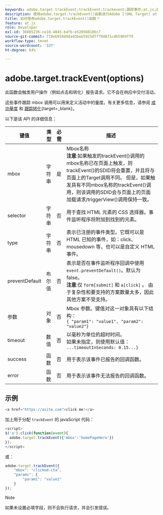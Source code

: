 ```yaml
---
keywords: adobe.target.trackEvent;trackEvent;trackevent;跟踪事件;at.js;函数;函数;preventDefault;preventdefault;阻止默认值
description: 使用adobe.target.trackEvent()函数进行Adobe [!DNL Target] at.js JavaScript库来触发报告用户操作（如您网站上的点击和转化）的请求。
title: 如何使用adobe.target.trackEvent()函数？
feature: at.js
role: Developer
exl-id: 36005236-ce18-4845-b4fb-e52056018bc7
source-git-commit: 719eb95049dad3bee5925dff794871cd65969f79
workflow-type: tm+mt
source-wordcount: '337'
ht-degree: 64%

---
```


# adobe.target.trackEvent(options)

此函数会触发用户操作（例如点击和转化）报告请求。它不会在响应中交付活动。

这些事件跟踪 mbox 调用可以用来定义活动中的量度。有关更多信息，请参阅 [成功量度](/help/main/c-activities/r-success-metrics/success-metrics.md#reference_D011575C85DA48E989A244593D9B9924) 和 [跟踪转化](https://developer.adobe.com/target/implement/client-side/atjs/how-to-deployatjs/implement-target-without-a-tag-manager/){target=_blank}。

以下是该 API 的详细信息：

| 键值 | 类型 | 必需 | 描述 |
|--- |--- |--- |--- |
| mbox | 字符串 | 是 | Mbox名称&#x200B;<br>**注意**:如果触发的trackEvent()调用的mbox名称已在页面上触发，则trackEvent()的SDID将会重置，并且将与页面上的Target调用不同。 但是，如果触发具有不同mbox名称的trackEvent()调用，则该调用的SDID会与页面上的页面加载请求/triggerView()调用保持一致。 |
| selector | 字符串 | 否 | 用于查找 HTML 元素的 CSS 选择器。事件监听程序将附加到找到的元素。 |
| type | 字符串 | 否 | 表示已注册的事件类型。它既可以是 HTML 已知的事件，如：click、mousedown 等，也可以是自定义 HTML 事件。 |
| preventDefault | 布尔值 | 否 | 表示是否在事件监听程序回调中使用 `event.preventDefault()`。默认为 false。<br>**注意**:仅 `form[submit]` 和 `a[click]` 。 由于复杂性和要支持的方案数量太多，因此其他方案不受支持。 |
| 参数 | 对象 | 否 | Mbox 参数。键值对这一对象具有以下结构：<br>`{ "param1": "value1", "param2": "value2"}` |
| timeout | 数值 | 否 | 以毫秒为单位的超时时间。<br>如果未指定，则使用默认值：<br>`...timeoutInSeconds: 0.15...}` |
| success | 函数 | 否 | 用于表示该事件已报告的回调函数。 |
| error | 函数 | 否 | 用于表示该事件无法报告的回调函数。 |

## 示例

```javascript
<a href="https://asite.com">click me!</a> 
```

加上用于分配 `trackEvent` 的 javaScript 代码：

```javascript
<script> 
$('a').click(function(event){ 
  adobe.target.trackEvent({'mbox':'homePageHero'}) 
}); 
</script> 
```

或：

```javascript
adobe.target.trackEvent({ 
    "mbox": "clicked-cta", 
    "params": { 
        "param1": "value1" 
    } 
});
```

>[!NOTE]
>
>如果未设置必填字段，则不会执行请求，并会引发错误。
